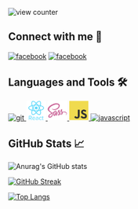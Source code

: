 
![view counter](https://komarev.com/ghpvc/?username=ki1z&label=Profile%20views&color=0e75b6&style=flat-square)


## Connect with me 👀
<!--<p align="left">
<a href="https://fb.com/99.hoangtran" target="blank"><img align="center" src="https://cdn.jsdelivr.net/npm/simple-icons@3.0.1/icons/facebook.svg" alt="99.hoangtran" height="30" width="40" /></a>
</p>-->

<a href="https://fb.com/hiepga6719" target="blank"><img align="center" src="https://img.shields.io/badge/Facebook-1877F2?style=for-the-badge&logo=facebook&logoColor=white" alt="facebook"/></a>
<a href="https://codepen.io/asohhh" target="blank"><img align="center" src="https://img.shields.io/badge/Codepen-000000?style=for-the-badge&logo=codepen&logoColor=white" alt="facebook"/></a>


## Languages and Tools 🛠
<p align="left"> <a href="https://www.ruby-lang.org/" target="_blank"> <img src="https://www.vectorlogo.zone/logos/ruby-lang/ruby-lang-icon.svg" alt="git" width="40" height="40"/> </a> <a href="https://reactjs.org/" target="_blank"> <img src="https://raw.githubusercontent.com/devicons/devicon/master/icons/react/react-original-wordmark.svg" alt="react" width="40" height="40"/> </a> <a href="https://sass-lang.com" target="_blank"> <img src="https://raw.githubusercontent.com/devicons/devicon/master/icons/sass/sass-original.svg" alt="sass" width="40" height="40"/> </a>  <a href="https://developer.mozilla.org/en-US/docs/Web/JavaScript" target="_blank"> <img src="https://raw.githubusercontent.com/devicons/devicon/master/icons/javascript/javascript-original.svg" alt="javascript" width="40" height="40"/> </a>  <a href="https://vuejs.org/" target="_blank"> <img src="https://www.vectorlogo.zone/logos/vuejs/vuejs-icon.svg" alt="javascript" width="40" height="40"/> </a> </p>

## GitHub Stats 📈

<!--<p align="center"> <a href="https://github.com/ryo-ma/github-profile-trophy"><img src="https://github-profile-trophy.vercel.app/?username=ki1z" alt="ki1z" /></a> </p>-->

![Anurag's GitHub stats](https://github-readme-stats.vercel.app/api?username=kid1z&show_icons=true&theme=radical)

[![GitHub Streak](http://github-readme-streak-stats.herokuapp.com?user=kid1z&theme=cobalt)](https://git.io/streak-stats)

[![Top Langs](https://github-readme-stats.vercel.app/api/top-langs/?username=ki1z&layout=compact)](https://github.com/ki1z/tinderrep11)
